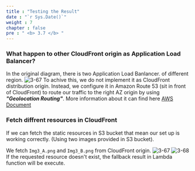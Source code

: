 ```yaml
---
title : "Testing the Result"
date : "`r Sys.Date()`"
weight : 7
chapter : false
pre : " <b> 3.7 </b> "
---
```


### What happen to other CloudFront origin as Application Load Balancer? 
In the original diagram, there is two Application Load Banlancer. of different region. 
![3-67](/images/1/WS1.svg?width=90pc)
To achive this, we do not implement it as CloudFront distribution origin. Instead, we configure it in Amazon Route 53 (sit in front of CloudFront) to route our traffic to the right AZ origin by using ***"Geolocation Routing"***.
More information about it can find here [AWS Document](https://docs.aws.amazon.com/Route53/latest/DeveloperGuide/routing-policy-geo.html)

### Fetch diffrent resources in CloudFront
If we can fetch the static resources in S3 bucket that mean our set up is working correctly. (Using two images provided in S3 bucket).

We fetch `Img3_A.png` and `Img3_B.png` from CloudFront origin.
![3-67](/images/3/Img3_67.png?width=90c)
![3-68](/images/3/Img3_68.png?width=90c) 
If the requested resource doesn't exist, the fallback result in Lambda function will be execute.